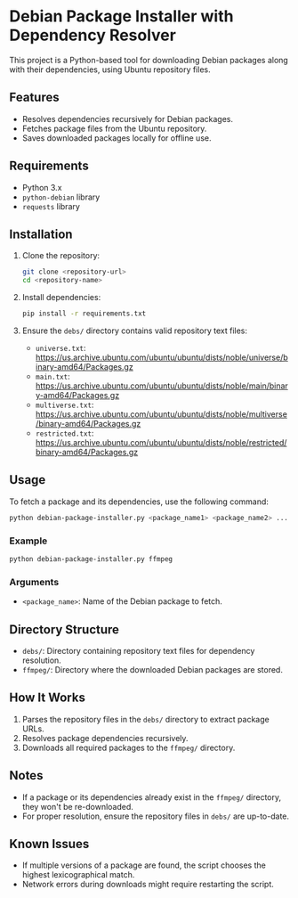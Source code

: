 
# Debian Package Installer with Dependency Resolver

This project is a Python-based tool for downloading Debian packages along with their dependencies, using Ubuntu repository files.

## Features

- Resolves dependencies recursively for Debian packages.
- Fetches package files from the Ubuntu repository.
- Saves downloaded packages locally for offline use.

## Requirements

- Python 3.x
- `python-debian` library
- `requests` library

## Installation

1. Clone the repository:
   ```bash
   git clone <repository-url>
   cd <repository-name>
   ```

2. Install dependencies:
   ```bash
   pip install -r requirements.txt
   ```

3. Ensure the `debs/` directory contains valid repository text files:
   - `universe.txt`: https://us.archive.ubuntu.com/ubuntu/ubuntu/dists/noble/universe/binary-amd64/Packages.gz
   - `main.txt`: https://us.archive.ubuntu.com/ubuntu/ubuntu/dists/noble/main/binary-amd64/Packages.gz
   - `multiverse.txt`: https://us.archive.ubuntu.com/ubuntu/ubuntu/dists/noble/multiverse/binary-amd64/Packages.gz
   - `restricted.txt`: https://us.archive.ubuntu.com/ubuntu/ubuntu/dists/noble/restricted/binary-amd64/Packages.gz

## Usage

To fetch a package and its dependencies, use the following command:

```bash
python debian-package-installer.py <package_name1> <package_name2> ...
```

### Example
```bash
python debian-package-installer.py ffmpeg
```

### Arguments
- `<package_name>`: Name of the Debian package to fetch.

## Directory Structure

- `debs/`: Directory containing repository text files for dependency resolution.
- `ffmpeg/`: Directory where the downloaded Debian packages are stored.

## How It Works

1. Parses the repository files in the `debs/` directory to extract package URLs.
2. Resolves package dependencies recursively.
3. Downloads all required packages to the `ffmpeg/` directory.

## Notes

- If a package or its dependencies already exist in the `ffmpeg/` directory, they won't be re-downloaded.
- For proper resolution, ensure the repository files in `debs/` are up-to-date.

## Known Issues

- If multiple versions of a package are found, the script chooses the highest lexicographical match.
- Network errors during downloads might require restarting the script.


